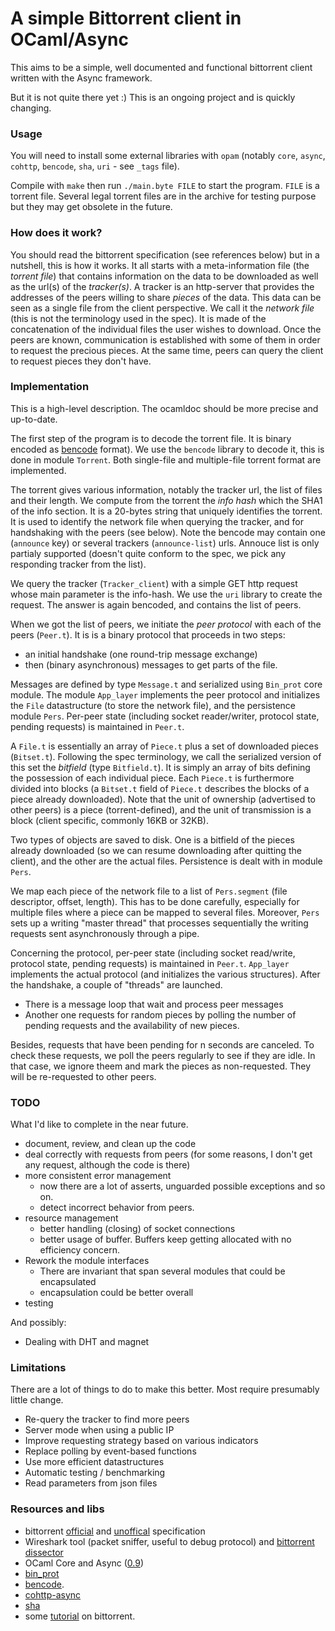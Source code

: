 # A simple Bittorrent client in OCaml/Async

This aims to be a simple, well documented and functional bittorrent client written with the Async framework.

But it is not quite there yet :) This is an ongoing project and is quickly changing.

### Usage

You will need to install some external libraries with `opam` (notably `core`, `async`, `cohttp`, `bencode`, `sha`, `uri` - see `_tags` file).

Compile with `make` then run `./main.byte FILE` to start the program. `FILE` is a torrent file. Several legal torrent files are in the archive for testing purpose but they may get obsolete in the future.

### How does it work?

You should read the bittorrent specification (see references below) but in a nutshell, this is how it works. It all starts with a meta-information file (the *torrent file*) that contains information on the data to be downloaded as well as the url(s) of the *tracker(s)*. A tracker is an http-server that provides the addresses of the peers willing to share *pieces* of the data. This data can be seen as a single file from the client perspective. We call it the *network file* (this is not the terminology used in the spec). It is made of the concatenation of the individual files the user wishes to download. Once the peers are known, communication is established with some of them in order to request the precious pieces. At the same time, peers can query the client to request pieces they don't have. 

### Implementation

This is a high-level description. The ocamldoc should be more precise and up-to-date.

The first step of the program is to decode the torrent file. It is binary encoded as [bencode](https://en.wikipedia.org/wiki/Bencode) format). We use the `bencode` library to decode it, this is done in module `Torrent`. Both single-file and multiple-file torrent format are implemented. 

The torrent gives various information, notably the tracker url, the list of files and their length. We compute from the torrent the *info hash* which the SHA1 of the info section. It is a 20-bytes string that uniquely identifies the torrent. It is used to identify the network file when querying the tracker, and for handshaking with the peers (see below). Note the bencode may contain one (`announce` key) or several trackers (`announce-list`) urls. Annouce list is only partialy supported (doesn't quite conform to the spec, we pick any responding tracker from the list). 

We query the tracker (`Tracker_client`) with a simple GET http request whose main parameter is the info-hash. We use the `uri` library to create the request. The answer is again bencoded, and contains the list of peers.

When we got the list of peers, we initiate the *peer protocol* with each of the peers (`Peer.t`). It is is a binary protocol that proceeds in two steps:

 * an initial handshake (one round-trip message exchange)
 * then (binary asynchronous) messages to get parts of the file.

Messages are defined by type `Message.t` and serialized using `Bin_prot` core module. The module `App_layer` implements the peer protocol and initializes the `File` datastructure (to store the network file), and the persistence module `Pers`. 
Per-peer state (including socket reader/writer, protocol state, pending requests) is maintained in `Peer.t`.

 A `File.t` is essentially an array of `Piece.t` plus a set of downloaded pieces (`Bitset.t`). Following the spec terminology, we call the serialized version of this set the *bitfield* (type `Bitfield.t`). It is simply an array of bits defining the possession of each individual piece.  Each `Piece.t` is furthermore divided into blocks (a `Bitset.t` field of `Piece.t` describes the blocks of a piece already downloaded). Note that the unit of ownership (advertised to other peers) is a piece (torrent-defined), and the unit of transmission is a block (client specific, commonly 16KB or 32KB).

Two types of objects are saved to disk. One is a bitfield of the pieces already downloaded (so we can resume downloading after quitting the client), and the other are the actual files.
Persistence is dealt with in module `Pers`.

We map each piece of the network file to a list of `Pers.segment` (file descriptor, offset, length). This has to be done carefully, especially for multiple files where a piece can be mapped to several files. Moreover, `Pers` sets up a writing "master thread" that processes sequentially the writing requests sent asynchronously through a pipe. 

Concerning the protocol, per-peer state (including socket read/write, protocol state, pending requests) is maintained in `Peer.t`.
`App_layer` implements the actual protocol (and initializes the various structures). After the handshake, a couple of "threads" are launched.

 * There is a message loop that wait and process peer messages
 * Another one requests for random pieces by polling the number of pending requests and the availability of new pieces. 

Besides, requests that have been pending for n seconds are canceled. To check these requests, we poll the peers regularly to see if they are idle. In that case, we ignore theem and mark the pieces as non-requested. They will be re-requested to other peers.

### TODO 

What I'd like to complete in the near future.

* document, review, and clean up the code
* deal correctly with requests from peers (for some reasons, I don't get any request, although the code is there)
* more consistent error management 
  * now there are a lot of asserts, unguarded possible exceptions and so on.
  * detect incorrect behavior from peers. 
* resource management
  * better handling (closing) of socket connections 
  * better usage of buffer. Buffers keep getting allocated with no efficiency concern.
* Rework the module interfaces
  * There are invariant that span several modules that could be encapsulated
  * encapsulation could be better overall
* testing

And possibly:
* Dealing with DHT and magnet 

### Limitations

There are a lot of things to do to make this better. Most require presumably little change.

* Re-query the tracker to find more peers 
* Server mode when using a public IP 
* Improve requesting strategy based on various indicators
* Replace polling by event-based functions
* Use more efficient datastructures
* Automatic testing / benchmarking
* Read parameters from json files

### Resources and libs

* bittorrent [official](http://bittorrent.org/beps/bep_0000.html) and [unoffical](https://wiki.theory.org/index.php/Main_Page) specification
* Wireshark tool (packet sniffer, useful to debug protocol) and [bittorrent dissector](https://wiki.wireshark.org/BitTorrent)
* OCaml Core and Async ([0.9](https://ocaml.janestreet.com/ocaml-core/v0.9/doc/)) 
* [bin_prot](https://github.com/janestreet/bin_prot)
* [bencode](https://github.com/rgrinberg/bencode).
* [cohttp-async](https://github.com/mirage/ocaml-cohttp)
* [sha](https://github.com/vincenthz/ocaml-sha)
* some [tutorial](http://www.kristenwidman.com/blog/71/how-to-write-a-bittorrent-client-part-2) on bittorrent.
